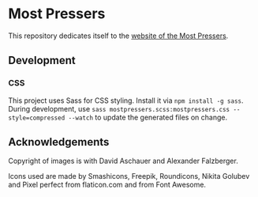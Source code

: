 # Most Pressers

This repository dedicates itself to the [website of the Most Pressers](https://mostpressers.at).

## Development

### CSS

This project uses Sass for CSS styling. Install it via `npm install -g sass`.
During development, use `sass mostpressers.scss:mostpressers.css --style=compressed --watch`
to update the generated files on change.

## Acknowledgements

Copyright of images is with David Aschauer and Alexander Falzberger.

Icons used are made by Smashicons, Freepik, Roundicons, Nikita Golubev and Pixel perfect from flaticon.com
and from Font Awesome.

[mostpressers.at]: www.mostpressers.at